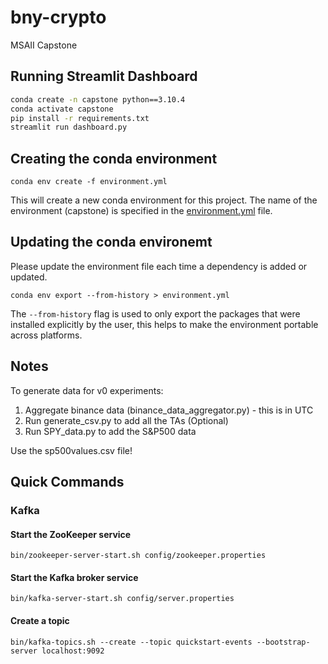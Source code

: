 # bny-crypto
MSAII Capstone

## Running Streamlit Dashboard
```bash
conda create -n capstone python==3.10.4
conda activate capstone
pip install -r requirements.txt
streamlit run dashboard.py
```


## Creating the conda environment
```commandline
conda env create -f environment.yml
```
This will create a new conda environment for this project. 
The name of the environment (capstone) is specified in the [environment.yml](environment.yml) file.

## Updating the conda environemt
Please update the environment file each time a dependency is added or updated.
```commandline
conda env export --from-history > environment.yml
```
The `--from-history` flag is used to only export the packages that were installed explicitly by the user,
this helps to make the environment portable across platforms.
## Notes
To generate data for v0 experiments:
1. Aggregate binance data (binance_data_aggregator.py) - this is in UTC
2. Run generate_csv.py to add all the TAs (Optional)
3. Run SPY_data.py to add the S&P500 data

Use the sp500values.csv file!


## Quick Commands
### Kafka
#### Start the ZooKeeper service
```commandline
bin/zookeeper-server-start.sh config/zookeeper.properties
```
#### Start the Kafka broker service
```commandline
bin/kafka-server-start.sh config/server.properties
```
#### Create a topic
```commandline
bin/kafka-topics.sh --create --topic quickstart-events --bootstrap-server localhost:9092
```